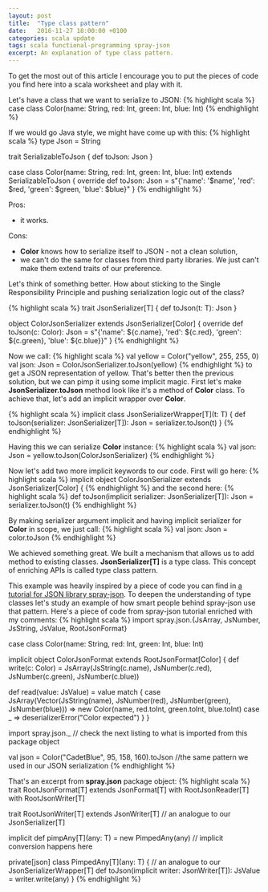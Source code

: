 ```yaml
---
layout: post
title:  "Type class pattern"
date:   2016-11-27 18:00:00 +0100
categories: scala update
tags: scala functional-programming spray-json
excerpt: An explanation of type class pattern.
---
```

To get the most out of this article I encourage you to put the pieces of code you find here into a scala worksheet and play with it.


Let's have a class that we want to serialize to JSON:
{% highlight scala %}
case class Color(name: String, red: Int, green: Int, blue: Int)
{% endhighlight %}

If we would go Java style, we might have come up with this:
{% highlight scala %}
type Json = String

trait SerializableToJson {
  def toJson: Json
}

case class Color(name: String, red: Int, green: Int, blue: Int)
 extends SerializableToJson {
  override def toJson: Json =
    s"{'name': '$name', 'red': $red, 'green': $green, 'blue': $blue}"
}
{% endhighlight %}

Pros:
* it works.

Cons:
* **Color** knows how to serialize itself to JSON - not a clean solution,
* we can't do the same for classes from third party libraries. We just can't make them extend traits of our preference.

Let's think of something better.
How about sticking to the Single Responsibility Principle and pushing serialization logic out of the class?

{% highlight scala %}
trait JsonSerializer[T] {
  def toJson(t: T): Json
}

object ColorJsonSerializer extends JsonSerializer[Color] {
  override def toJson(c: Color): Json =
    s"{'name': ${c.name}, 'red': ${c.red}, 'green': ${c.green}, 'blue': ${c.blue}}"
}
{% endhighlight %}

Now we call:
{% highlight scala %}
val yellow = Color("yellow", 255, 255, 0)
val json: Json = ColorJsonSerializer.toJson(yellow)
{% endhighlight %}
to get a JSON representation of yellow.
That's better then the previous solution, but we can pimp it using some implicit magic.
First let's make **JsonSerializer.toJson** method look like it's a method of **Color** class.
To achieve that, let's add an implicit wrapper over **Color**.

{% highlight scala %}
implicit class JsonSerializerWrapper[T](t: T) {
  def toJson(serializer: JsonSerializer[T]): Json = serializer.toJson(t)
}
{% endhighlight %}

Having this we can serialize **Color** instance:
{% highlight scala %}
val json: Json = yellow.toJson(ColorJsonSerializer)
{% endhighlight %}

Now let's add two more implicit keywords to our code. First will go here:
{% highlight scala %}
implicit object ColorJsonSerializer extends JsonSerializer[Color] {
{% endhighlight %}
and the second here:
{% highlight scala %}
def toJson(implicit serializer: JsonSerializer[T]): Json = serializer.toJson(t)
{% endhighlight %}

By making serializer argument implicit and having implicit serializer for **Color** in scope, we just call:
{% highlight scala %}
val json: Json = color.toJson
{% endhighlight %}

We achieved something great.
We built a mechanism that allows us to add method to existing classes.
**JsonSerializer[T]** is a type class.
This concept of enriching APIs is called type class pattern.

This example was heavily inspired by a piece of code you can find in [a tutorial for JSON library spray-json][spray-type-classes].
To deepen the understanding of type classes let's study an example of how smart people behind spray-json use that pattern.
Here's a piece of code from spray-json tutorial enriched with my comments:
{% highlight scala %}
import spray.json.{JsArray, JsNumber, JsString, JsValue, RootJsonFormat}

case class Color(name: String, red: Int, green: Int, blue: Int)

implicit object ColorJsonFormat extends RootJsonFormat[Color] {
  def write(c: Color) = JsArray(JsString(c.name), JsNumber(c.red), JsNumber(c.green), JsNumber(c.blue))

  def read(value: JsValue) = value match {
    case JsArray(Vector(JsString(name), JsNumber(red), JsNumber(green), JsNumber(blue))) =>
      new Color(name, red.toInt, green.toInt, blue.toInt)
    case _ => deserializerError("Color expected")
   }
}

import spray.json._ // check the next listing to what is imported from this package object

val json = Color("CadetBlue", 95, 158, 160).toJson //the same pattern we used in our JSON serialization
{% endhighlight %}

That's an excerpt from **spray.json** package object:
{% highlight scala %}
trait RootJsonFormat[T] extends JsonFormat[T] with RootJsonReader[T] with RootJsonWriter[T]

trait RootJsonWriter[T] extends JsonWriter[T] // an analogue to our JsonSerializer[T]

implicit def pimpAny[T](any: T) = new PimpedAny(any) // implicit conversion happens here

private[json] class PimpedAny[T](any: T) { // an analogue to our JsonSerializerWrapper[T]
    def toJson(implicit writer: JsonWriter[T]): JsValue = writer.write(any)
}
{% endhighlight %}

[spray-type-classes]: https://github.com/spray/spray-json
